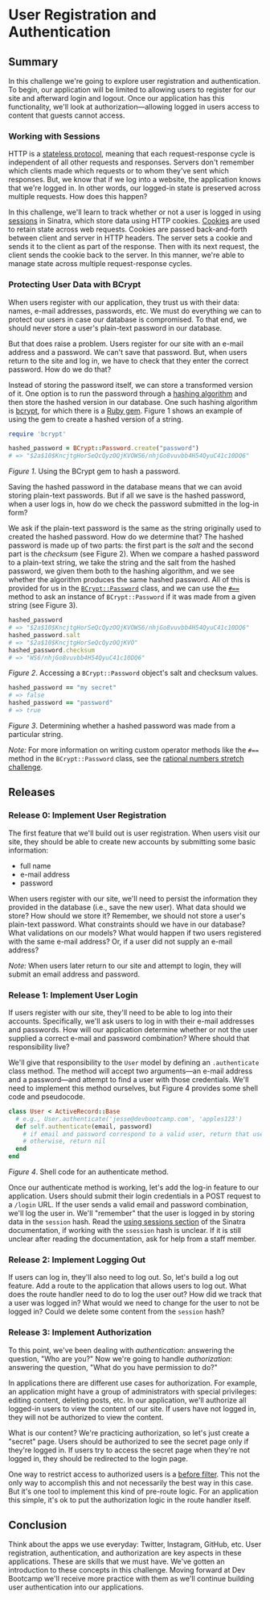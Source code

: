 # User Registration and Authentication

## Summary
In this challenge we're going to explore user registration and authentication.  To begin, our application will be limited to allowing users to register for our site and afterward login and logout.  Once our application has this functionality, we'll look at authorization—allowing logged in users access to content that guests cannot access.


### Working with Sessions
HTTP is a [stateless protocol][], meaning that each request-response cycle is independent of all other requests and responses.  Servers don't remember which clients made which requests or to whom they've sent which responses.  But, we know that if we log into a website, the application knows that we're logged in.  In other words, our logged-in state is preserved across multiple requests.  How does this happen?

In this challenge, we'll learn to track whether or not a user is logged in using [sessions][] in Sinatra, which store data using HTTP cookies.  [Cookies][HTTP cookies] are used to retain state across web requests.  Cookies are passed back-and-forth between client and server in HTTP headers.  The server sets a cookie and sends it to the client as part of the response.  Then with its next request, the client sends the cookie back to the server.  In this manner, we're able to manage state across multiple request-response cycles.


### Protecting User Data with BCrypt
When users register with our application, they trust us with their data:  names, e-mail addresses, passwords, etc.  We must do everything we can to protect our users in case our database is compromised.  To that end, we should never store a user's plain-text password in our database.

But that does raise a problem.  Users register for our site with an e-mail address and a password.  We can't save that password.  But, when users return to the site and log in, we have to check that they enter the correct password.  How do we do that?

Instead of storing the password itself, we can store a transformed version of it.  One option is to run the password through a [hashing algorithm](https://en.wikipedia.org/wiki/Cryptographic_hash_function) and then store the hashed version in our database.  One such hashing algorithm is [bcrypt](https://en.wikipedia.org/wiki/Bcrypt), for which there is a [Ruby gem](https://github.com/codahale/bcrypt-ruby).  Figure 1 shows an example of using the gem to create a hashed version of a string.

```ruby
require 'bcrypt'

hashed_password = BCrypt::Password.create("password")
# => "$2a$10$KncjtgHorSeQcQyzOQjKVOWS6/nhjGo8vuvbb4H54QyuC41c10DQ6"
```  
*Figure 1*.  Using the BCrypt gem to hash a password.


Saving the hashed password in the database means that we can avoid storing plain-text passwords.  But if all we save is the hashed password, when a user logs in, how do we check the password submitted in the log-in form?  

We ask if the plain-text password is the same as the string originally used to created the hashed password.  How do we determine that?  The hashed password is made up of two parts:  the first part is the *salt* and the second part is the *checksum* (see Figure 2).  When we compare a hashed password to a plain-text string, we take the string and the salt from the hashed password, we given them both to the hashing algorithm, and we see whether the algorithm produces the same hashed password.  All of this is provided for us in the [`BCrypt::Password`][bcrypt password] class, and we can use the [`#==`][bcrypt password equality] method to ask an instance of `BCrypt::Password` if it was made from a given string (see Figure 3).

```ruby
hashed_password
# => "$2a$10$KncjtgHorSeQcQyzOQjKVOWS6/nhjGo8vuvbb4H54QyuC41c10DQ6"
hashed_password.salt
# => "$2a$10$KncjtgHorSeQcQyzOQjKVO"
hashed_password.checksum
# => "WS6/nhjGo8vuvbb4H54QyuC41c10DQ6"
```
*Figure 2*.  Accessing a `BCrypt::Password` object's salt and checksum values.

```ruby
hashed_password == "my secret"
# => false
hashed_password == "password"
# => true
```  
*Figure 3*.  Determining whether a hashed password was made from a particular string.

*Note:*  For more information on writing custom operator methods like the `#==` method in the `BCrypt::Password` class, see the [rational numbers stretch challenge][rational numbers].


## Releases
### Release 0:  Implement User Registration
The first feature that we'll build out is user registration.  When users visit our site, they should be able to create new accounts by submitting some basic information:

- full name
- e-mail address
- password

When users register with our site, we'll need to persist the information they provided in the database (i.e., save the new user).  What data should we store?  How should we store it?  Remember, we should not store a user's plain-text password.  What constraints should we have in our database? What validations on our models?  What would happen if two users registered with the same e-mail address?  Or, if a user did not supply an e-mail address?

*Note:*  When users later return to our site and attempt to login, they will submit an email address and password.


### Release 1:  Implement User Login
If users register with our site, they'll need to be able to log into their accounts.  Specifically, we'll ask users to log in with their e-mail addresses and passwords.  How will our application determine whether or not the user supplied a correct e-mail and password combination?  Where should that responsibility live?

We'll give that responsibility to the `User` model by defining an `.authenticate` class method.  The method will accept two arguments—an e-mail address and a password—and attempt to find a user with those credentials.  We'll need to implement this method ourselves, but Figure 4 provides some shell code and pseudocode.

```ruby
class User < ActiveRecord::Base
  # e.g., User.authenticate('jesse@devbootcamp.com', 'apples123')
  def self.authenticate(email, password)
    # if email and password correspond to a valid user, return that user
    # otherwise, return nil
  end
end
```
*Figure 4*.  Shell code for an authenticate method.


Once our authenticate method is working, let's add the log-in feature to our application.  Users should submit their login credentials in a POST request to a `/login` URL.  If the user sends a valid email and password combination, we'll log the user in.  We'll "remember" that the user is logged in by storing data in the `session` hash.  Read the [using sessions section][using sessions] of the Sinatra documentation, if working with the `ssession` hash is unclear.  If it is still unclear after reading the documentation, ask for help from a staff member.


### Release 2:  Implement Logging Out
If users can log in, they'll also need to log out.  So, let's build a log out feature.  Add a route to the application that allows users to log out.  What does the route handler need to do to log the user out?  How did we track that a user was logged in?  What would we need to change for the user to not be logged in?  Could we delete some content from the `session` hash?


### Release 3:  Implement Authorization
To this point, we've been dealing with *authentication*:  answering the question, "Who are you?"  Now we're going to handle *authorization*:  answering the question, "What do you have permission to do?"

In applications there are different use cases for authorization.  For example, an application might have a group of administrators with special privileges:  editing content, deleting posts, etc.  In our application, we'll authorize all logged-in users to view the content of our site.  If users have not logged in, they will not be authorized to view the content.

What is our content?  We're practicing authorization, so let's just create a "secret" page.  Users should be authorized to see the secret page only if they're logged in.  If users try to access the secret page when they're not logged in, they should be redirected to the login page.

One way to restrict access to authorized users is a [before filter][].  This not the only way to accomplish this and not necessarily the best way in this case.  But it's one tool to implement this kind of pre-route logic.  For an application this simple, it's ok to put the authorization logic in the route handler itself.


## Conclusion
Think about the apps we use everyday:  Twitter, Instagram, GitHub, etc.  User registration, authentication, and authorization are key aspects in these applications.  These are skills that we must have.  We've gotten an introduction to these concepts in this challenge.  Moving forward at Dev Bootcamp we'll receive more practice with them as we'll continue building user authentication into our applications.

[bcrypt password]: https://github.com/codahale/bcrypt-ruby/blob/master/lib/bcrypt/password.rb
[bcrypt password equality]: https://github.com/codahale/bcrypt-ruby/blob/master/lib/bcrypt/password.rb#L65
[sessions]: http://www.sinatrarb.com/faq.html#sessions
[HTTP cookies]: http://en.wikipedia.org/wiki/HTTP_cookie
[using sessions]: http://www.sinatrarb.com/intro#Using%20Sessions
[before filter]: http://www.sinatrarb.com/intro#Filters
[rational numbers]: ../../../../the-rational-numbers-challenge
[stateless protocol]: https://en.wikipedia.org/wiki/Stateless_protocol

